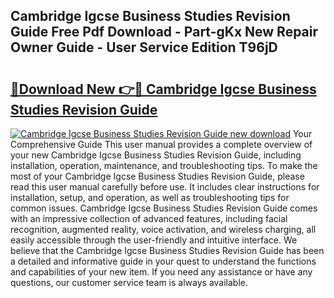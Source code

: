 ## Cambridge Igcse Business Studies Revision Guide Free Pdf Download - Part-gKx New Repair Owner Guide - User Service Edition T96jD

# <h2><a href="http://bc6448.oget.top/?id=Cambridge+Igcse+Business+Studies+Revision+Guide">🔗Download New 👉🔴 Cambridge Igcse Business Studies Revision Guide</a></h2>

[![Cambridge Igcse Business Studies Revision Guide new download](https://i.imgur.com/5g1atiW.png)](http://bc6448.oget.top/?id=Cambridge+Igcse+Business+Studies+Revision+Guide)
Your Comprehensive Guide This user manual provides a complete overview of your new Cambridge Igcse Business Studies Revision Guide, including installation, operation, maintenance, and troubleshooting tips. To make the most of your Cambridge Igcse Business Studies Revision Guide, please read this user manual carefully before use. It includes clear instructions for installation, setup, and operation, as well as troubleshooting tips for common issues. Cambridge Igcse Business Studies Revision Guide comes with an impressive collection of advanced features, including facial recognition, augmented reality, voice activation, and wireless charging, all easily accessible through the user-friendly and intuitive interface. We believe that the Cambridge Igcse Business Studies Revision Guide has been a detailed and informative guide in your quest to understand the functions and capabilities of your new item. If you need any assistance or have any questions, our customer service team is always available.
